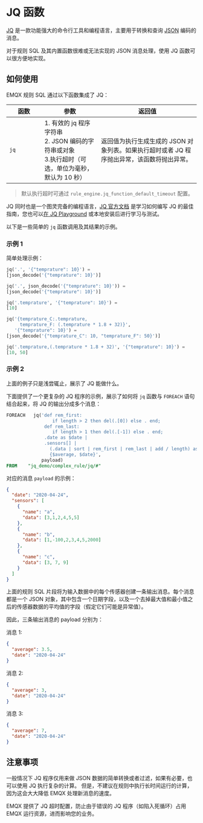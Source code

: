 # JQ 函数

[JQ](https://stedolan.github.io/jq/) 是一款功能强大的命令行工具和编程语言，主要用于转换和查询 [JSON](https://www.json.org/json-en.html) 编码的消息。

对于规则 SQL 及其内置函数很难或无法实现的 JSON 消息处理，使用 JQ 函数可以很方便地实现。

## 如何使用

EMQX 规则 SQL 通过以下函数集成了 JQ：

| 函数 | 参数                                                                                                                  | 返回值                                                                                                                                           |
| ------ | --------------------------------------------------------------------------------------------------------------------- | ------------------------------------------------------------------------------------------------------------------------------------------------ |
| `jq` <img width=200/>  | 1. 有效的 jq 程序字符串 <br/>2. JSON 编码的字符串或对象 <br/>3.执行超时（可选，单位为毫秒，默认为 10 秒）<br/> | 返回值为执行生成生成的 JSON 对象列表。如果执行超时或者 JQ 程序抛出异常，该函数将抛出异常。 |

> 默认执行超时可通过 `rule_engine.jq_function_default_timeout` 配置。

JQ 同时也是一个图灵完备的编程语言，[JQ 官方文档](https://stedolan.github.io/jq/manual/) 是学习如何编写 JQ 的最佳指南，您也可以[在 JQ Playground](https://jqplay.org/) 或本地安装后进行学习与测试。

以下是一些简单的 `jq` 函数调用及其结果的示例。

### 示例 1

简单处理示例：

```SQL
jq('.', '{"temprature": 10}') =
[json_decode('{"temprature": 10}')]

jq('.', json_decode('{"temprature": 10}')) =
[json_decode('{"temprature": 10}')]

jq('.temprature', '{"temprature": 10}') =
[10]

jq('{temprature_C:.temprature,
     temprature_F: (.temprature * 1.8 + 32)}',
   '{"temprature": 10}') =
[json_decode('{"temprature_C": 10, "temprature_F": 50}')]

jq('.temprature,(.temprature * 1.8 + 32)', '{"temprature": 10}') =
[10, 50]
```

### 示例 2

上面的例子只是浅尝辄止，展示了 JQ 能做什么。

下面提供了一个更复杂的 JQ 程序的示例，展示了如何将 `jq` 函数与 `FOREACH` 语句结合起来，将 JQ 的输出分成多个消息：

```SQL
FOREACH   jq('def rem_first:
                 if length > 2 then del(.[0]) else . end;
              def rem_last:
                 if length > 1 then del(.[-1]) else . end;
              .date as $date |
              .sensors[] |
                (.data | sort | rem_first | rem_last | add / length) as $average |
                {$average, $date}',
             payload)
FROM    "jq_demo/complex_rule/jq/#"
```

对应的消息 `payload` 的示例：

```json
{
  "date": "2020-04-24",
  "sensors": [
    {
      "name": "a",
      "data": [3,1,2,4,5,5]
    },
    {
      "name": "b",
      "data": [1,-100,2,3,4,5,2000]
    },
    {
      "name": "c",
      "data": [3, 7, 9]
    }
  ]
}

```

上面的规则 SQL 片段将为输入数据中的每个传感器创建一条输出消息。每个消息都是一个 JSON 对象，其中包含一个日期字段，以及一个去掉最大值和最小值之后的传感器数据的平均值的字段（假定它们可能是异常值）。

因此，三条输出消息的 payload 分别为：

消息 1:

```json
{
  "average": 3.5,
  "date": "2020-04-24"
}
```

消息 2:

```json
{
  "average": 3,
  "date": "2020-04-24"
}
```

消息 3:

```json
{
  "average": 7,
  "date": "2020-04-24"
}
```



## 注意事项

一般情况下 JQ 程序仅用来做 JSON 数据的简单转换或者过滤，如果有必要，也可以使用 JQ 执行复杂的计算。
但是，不建议在规则中执行长时间运行的计算，因为这会大大降低 EMQX 处理新消息的速度。

EMQX 提供了 JQ 超时配置，防止由于错误的 JQ 程序（如陷入死循环）占用 EMQX 运行资源，进而影响您的业务。

